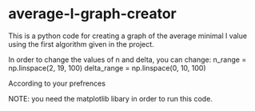 # average-l-graph-creator
This is a python code for creating a graph of the average minimal l value using the first algorithm given in the project.

In order to change the values of n and delta, you can change:
n_range = np.linspace(2, 19, 100)
delta_range = np.linspace(0, 10, 100)

According to your prefrences

NOTE: you need the matplotlib libary in order to run this code.
